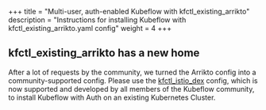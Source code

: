+++
title = "Multi-user, auth-enabled Kubeflow with kfctl_existing_arrikto"
description = "Instructions for installing Kubeflow with kfctl_existing_arrikto.yaml config"
weight = 4
+++

## kfctl_existing_arrikto has a new home

After a lot of requests by the community, we turned the Arrikto config into a community-supported config.
Please use the [kfctl_istio_dex](/docs/started/k8s/kfctl-istio-dex) config,
which is now supported and  developed by all members of the Kubeflow community,
to install Kubeflow with Auth on an existing Kubernetes Cluster.
